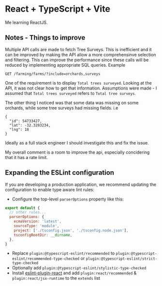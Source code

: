 # React + TypeScript + Vite

Me learning ReactJS.

## Notes - Things to improve
Multiple API calls are made to fetch Tree Surveys. This is inefficient and it can be improved by making the API allow a more comprehensinve selection and filtering. This can improve the performance since these calls will be reduced by implementing appropriate SQL queries. Example

```GET /farming/farms/?include=orchards,surveys```

One of the requirement is to display `Total trees surveyed`. Looking at the API, it was not clear how to get that information. Assumptions were made - I assumed that `Total trees surveyed` refers to `Total tree surveys`.

The other thing I noticed was that some data was missing on some orchards, while some tree surveys had missing fields. i.e 

```
{
  "id": 54733427,
  "lat": -32.3283234,
  "lng": 18
}
```

Ideally as a full stack engineer I should investigate this and fix the issue. 

My overall comment is a room to improve the api, especially concidering that it has a rate limit.


## Expanding the ESLint configuration

If you are developing a production application, we recommend updating the configuration to enable type aware lint rules:

- Configure the top-level `parserOptions` property like this:

```js
export default {
  // other rules...
  parserOptions: {
    ecmaVersion: 'latest',
    sourceType: 'module',
    project: ['./tsconfig.json', './tsconfig.node.json'],
    tsconfigRootDir: __dirname,
  },
}
```

- Replace `plugin:@typescript-eslint/recommended` to `plugin:@typescript-eslint/recommended-type-checked` or `plugin:@typescript-eslint/strict-type-checked`
- Optionally add `plugin:@typescript-eslint/stylistic-type-checked`
- Install [eslint-plugin-react](https://github.com/jsx-eslint/eslint-plugin-react) and add `plugin:react/recommended` & `plugin:react/jsx-runtime` to the `extends` list
